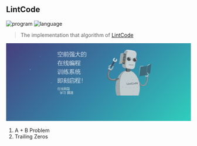 ## LintCode

![program](https://img.shields.io/badge/program-java-ff69b4.svg)
![language](https://img.shields.io/badge/language-Chinese-red.svg)

> The implementation that algorithm of [LintCode](https://www.lintcode.com/) 

![LintCode](LintCode.gif)

1. A + B Problem
2. Trailing Zeros

